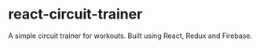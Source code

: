 # react-circuit-trainer
A simple circuit trainer for workouts. Built using React, Redux and Firebase.
